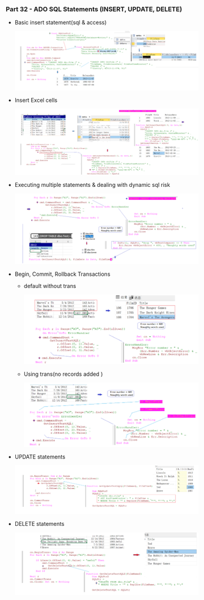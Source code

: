 ###  Part 32 - ADO SQL Statements (INSERT, UPDATE, DELETE)

- Basic insert statement(sql & access)

  ![adbs](../images/adbs.PNG)

- Insert Excel cells 

  ![asie](../images/asie.PNG)
  
- Executing multiple statements & dealing with dynamic sql risk

  ![dysk](../images/dysk.PNG)
  
- Begin, Commit, Rollback Transactions

  - default without trans
  
    ![rsdf](../images/rsdf.PNG)
  
  - Using trans(no records added )
  
    ![adwt](../images/adwt.PNG)
  
    
  
- UPDATE statements

  ![adup](../images/adup.PNG)

- DELETE statements

  ![adte](../images/adte.PNG)

